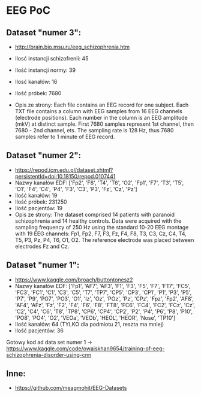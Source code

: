 
# EEG PoC

## Dataset "numer 3":

- http://brain.bio.msu.ru/eeg_schizophrenia.htm
- Ilosć instancji schizofrenii: 45
- Ilość instancji normy: 39
- Ilosć kanałów: 16
- Ilość próbek: 7680

- Opis ze strony: Each file contains an EEG record for one subject. Each TXT file contains a column with EEG samples from 16 EEG channels (electrode positions). Each number in the column is an EEG amplitude (mkV) at distinct sample. First 7680 samples represent 1st channel, then 7680 - 2nd channel, ets. The sampling rate is 128 Hz, thus  7680 samples refer to 1 minute of EEG record.

## Dataset "numer 2":

- https://repod.icm.edu.pl/dataset.xhtml?persistentId=doi:10.18150/repod.0107441
- Nazwy kanałów EDF: ['Fp2', 'F8', 'T4', 'T6', 'O2', 'Fp1', 'F7', 'T3', 'T5', 'O1', 'F4', 'C4', 'P4', 'F3', 'C3', 'P3', 'Fz', 'Cz', 'Pz']
- Ilość kanałów: 19
- Ilość próbek: 231250
- Ilość pacjentów: 19
- Opis ze strony: The dataset comprised 14 patients with paranoid schizophrenia and 14 healthy controls. Data were acquired with the sampling frequency of 250 Hz using the standard 10-20 EEG montage with 19 EEG channels: Fp1, Fp2, F7, F3, Fz, F4, F8, T3, C3, Cz, C4, T4, T5, P3, Pz, P4, T6, O1, O2. The reference electrode was placed between electrodes Fz and Cz.

## Dataset "numer 1":

- https://www.kaggle.com/broach/buttontonesz2
- Nazwy kanałów EDF: ['Fp1', 'AF7', 'AF3', 'F1', 'F3', 'F5', 'F7', 'FT7', 'FC5', 'FC3', 'FC1', 'C1', 'C3', 'C5', 'T7', 'TP7', 'CP5', 'CP3', 'CP1', 'P1', 'P3', 'P5', 'P7', 'P9', 'PO7', 'PO3', 'O1', 'Iz', 'Oz', 'POz', 'Pz', 'CPz', 'Fpz', 'Fp2', 'AF8', 'AF4', 'AFz', 'Fz', 'F2', 'F4', 'F6', 'F8', 'FT8', 'FC6', 'FC4', 'FC2', 'FCz', 'Cz', 'C2', 'C4', 'C6', 'T8', 'TP8', 'CP6', 'CP4', 'CP2', 'P2', 'P4', 'P6', 'P8', 'P10', 'PO8', 'PO4', 'O2', 'VEOa', 'VEOb', 'HEOL', 'HEOR', 'Nose', 'TP10']
- Ilość kanałów: 64 (TYLKO dla podmiotu 21, reszta ma mniej)
- Ilość pacjentów: 36

Gotowy kod ad data set numer 1 -> https://www.kaggle.com/code/owaiskhan9654/training-of-eeg-schizophrenia-disorder-using-cnn


## Inne:
- https://github.com/meagmohit/EEG-Datasets
